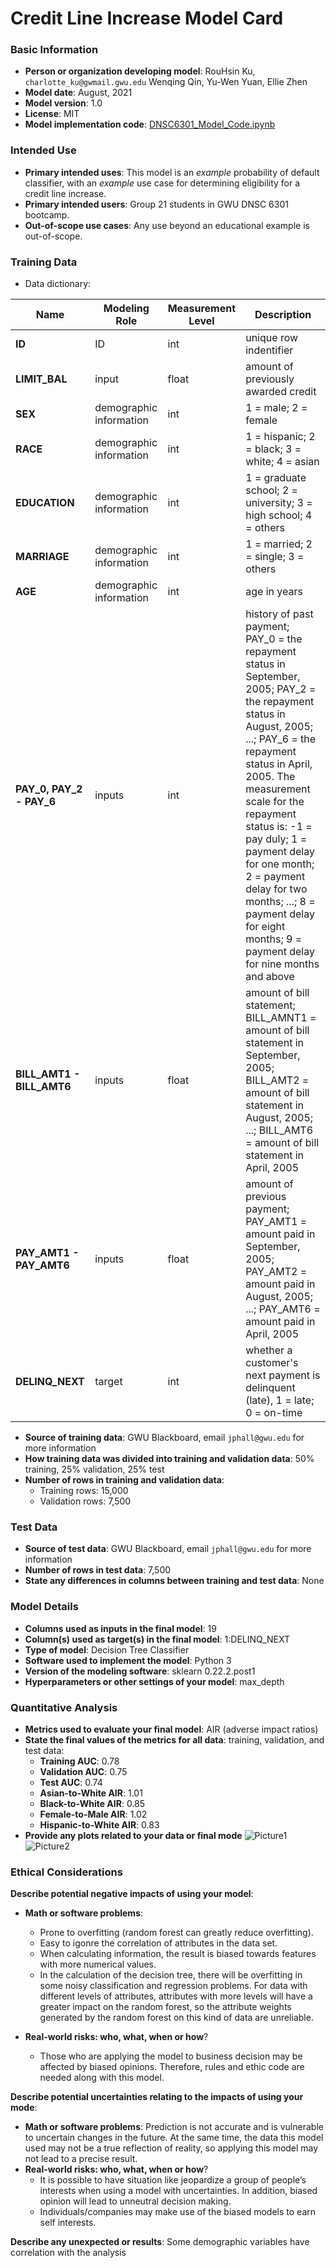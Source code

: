 # Credit Line Increase Model Card

### Basic Information

* **Person or organization developing model**: RouHsin Ku, `charlotte_ku@gwmail.gwu.edu` Wenqing Qin, Yu-Wen Yuan, Ellie Zhen
* **Model date**: August, 2021
* **Model version**: 1.0
* **License**: MIT
* **Model implementation code**: [DNSC6301_Model_Code.ipynb](https://github.com/RH-Charlotte/DNSC6301_Decision-Tree-Modeling/blob/main/DNSC6301_Model_Code.ipynb)

### Intended Use
* **Primary intended uses**: This model is an *example* probability of default classifier, with an *example* use case for determining eligibility for a credit line increase.
* **Primary intended users**: Group 21 students in GWU DNSC 6301 bootcamp.
* **Out-of-scope use cases**: Any use beyond an educational example is out-of-scope.

### Training Data
* Data dictionary: 

| Name | Modeling Role | Measurement Level| Description|
| ---- | ------------- | ---------------- | ---------- |
|**ID**| ID | int | unique row indentifier |
| **LIMIT_BAL** | input | float | amount of previously awarded credit |
| **SEX** | demographic information | int | 1 = male; 2 = female
| **RACE** | demographic information | int | 1 = hispanic; 2 = black; 3 = white; 4 = asian |
| **EDUCATION** | demographic information | int | 1 = graduate school; 2 = university; 3 = high school; 4 = others |
| **MARRIAGE** | demographic information | int | 1 = married; 2 = single; 3 = others |
| **AGE** | demographic information | int | age in years |
| **PAY_0, PAY_2 - PAY_6** | inputs | int | history of past payment; PAY_0 = the repayment status in September, 2005; PAY_2 = the repayment status in August, 2005; ...; PAY_6 = the repayment status in April, 2005. The measurement scale for the repayment status is: -1 = pay duly; 1 = payment delay for one month; 2 = payment delay for two months; ...; 8 = payment delay for eight months; 9 = payment delay for nine months and above |
| **BILL_AMT1 - BILL_AMT6** | inputs | float | amount of bill statement; BILL_AMNT1 = amount of bill statement in September, 2005; BILL_AMT2 = amount of bill statement in August, 2005; ...; BILL_AMT6 = amount of bill statement in April, 2005 |
| **PAY_AMT1 - PAY_AMT6** | inputs | float | amount of previous payment; PAY_AMT1 = amount paid in September, 2005; PAY_AMT2 = amount paid in August, 2005; ...; PAY_AMT6 = amount paid in April, 2005 |
| **DELINQ_NEXT**| target | int | whether a customer's next payment is delinquent (late), 1 = late; 0 = on-time |
* **Source of training data**: GWU Blackboard, email `jphall@gwu.edu` for more information
* **How training data was divided into training and validation data**: 50% training, 25% validation, 25% test
* **Number of rows in training and validation data**:
  * Training rows: 15,000
  * Validation rows: 7,500
  
### Test Data
* **Source of test data**: GWU Blackboard, email `jphall@gwu.edu` for more information
* **Number of rows in test data**: 7,500
* **State any differences in columns between training and test data**: None

### Model Details
* **Columns used as inputs in the final model**: 19
* **Column(s) used as target(s) in the final model**: 1:DELINQ_NEXT
* **Type of model**: Decision Tree Classifier
* **Software used to implement the model**: Python 3
* **Version of the modeling software**: sklearn 0.22.2.post1
* **Hyperparameters or other settings of your model**: max_depth

### Quantitative Analysis
* **Metrics used to evaluate your final model**: AIR (adverse impact ratios)
* **State the final values of the metrics for all data**: training, validation, and test data:
    * **Training AUC**: 0.78
    * **Validation AUC**: 0.75
    * **Test AUC**: 0.74
    * **Asian-to-White AIR**: 1.01
    * **Black-to-White AIR**: 0.85
    * **Female-to-Male AIR**: 1.02
    * **Hispanic-to-White AIR**: 0.83
* **Provide any plots related to your data or final mode**
![Picture1](https://user-images.githubusercontent.com/89314979/131273035-5378c956-8b44-4d41-9ebc-ca9daf2eb3e7.jpg)
![Picture2](https://user-images.githubusercontent.com/89314979/131273043-d552ed88-26a5-4f1b-868f-52dc2a3e272c.jpg)

### Ethical Considerations
**Describe potential negative impacts of using your model**:
- **Math or software problems**:
    * Prone to overfitting (random forest can greatly reduce overfitting).
    * Easy to igonre the correlation of attributes in the data set.
    * When calculating information, the result is biased towards features with more numerical values.
    * In the calculation of the decision tree, there will be overfitting in some noisy classification and regression problems. For data with different levels of attributes, attributes with more levels will have a greater impact on the random forest, so the attribute weights generated by the random forest on this kind of data are unreliable.

- **Real-world risks: who, what, when or how**?
    * Those who are applying the model to business decision may be affected by biased opinions. Therefore, rules and ethic code are needed along with this model.

**Describe potential uncertainties relating to the impacts of using your mode**:
- **Math or software problems**: Prediction is not accurate and is vulnerable to uncertain changes in the future. At the same time, the data this model used may not be a true reflection of reality, so applying this model may not lead to a precise result.
- **Real-world risks: who, what, when or how**?
    * It is possible to have situation like jeopardize a group of people’s interests when using a model with uncertainties. In addition, biased opinion will lead to unneutral decision making. 
    * Individuals/companies may make use of the biased models to earn self interests.

 **Describe any unexpected or results**:
Some demographic variables have correlation with the analysis


